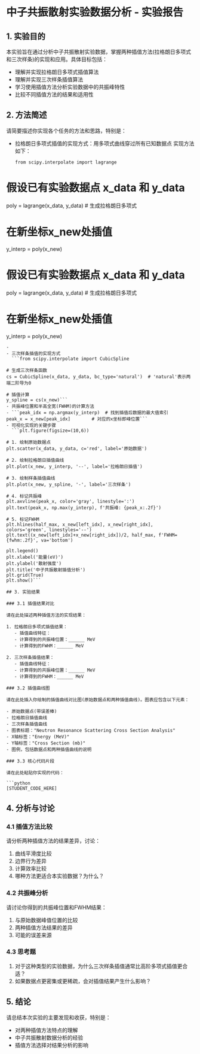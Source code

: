 # 中子共振散射实验数据分析 - 实验报告

## 1. 实验目的

本实验旨在通过分析中子共振散射实验数据，掌握两种插值方法(拉格朗日多项式和三次样条)的实现和应用。具体目标包括：

- 理解并实现拉格朗日多项式插值算法
- 理解并实现三次样条插值算法
- 学习使用插值方法分析实验数据中的共振峰特性
- 比较不同插值方法的结果和适用性

## 2. 方法简述

请简要描述你实现各个任务的方法和思路，特别是：

- 拉格朗日多项式插值的实现方式：用多项式曲线穿过所有已知数据点
  实现方法如下：
  ```
  from scipy.interpolate import lagrange

# 假设已有实验数据点 x_data 和 y_data
poly = lagrange(x_data, y_data)  # 生成拉格朗日多项式

# 在新坐标x_new处插值
y_interp = poly(x_new) 

# 假设已有实验数据点 x_data 和 y_data
poly = lagrange(x_data, y_data)  # 生成拉格朗日多项式

# 在新坐标x_new处插值
y_interp = poly(x_new) 
```
-
- 三次样条插值的实现方式
  ```from scipy.interpolate import CubicSpline

# 生成三次样条函数
cs = CubicSpline(x_data, y_data, bc_type='natural')  # 'natural'表示两端二阶导为0

# 插值计算
y_spline = cs(x_new)```
- 共振峰位置和半高全宽(FWHM)的计算方法
- ```peak_idx = np.argmax(y_interp)  # 找到插值后数据的最大值索引
peak_x = x_new[peak_idx]        # 对应的x坐标即峰位置```
- 可视化实现的关键步骤
  ```plt.figure(figsize=(10,6))

# 1. 绘制原始数据点
plt.scatter(x_data, y_data, c='red', label='原始数据')

# 2. 绘制拉格朗日插值曲线
plt.plot(x_new, y_interp, '--', label='拉格朗日插值')

# 3. 绘制样条插值曲线
plt.plot(x_new, y_spline, '-', label='三次样条')

# 4. 标记共振峰
plt.axvline(peak_x, color='gray', linestyle=':')
plt.text(peak_x, np.max(y_interp), f'共振峰: {peak_x:.2f}')

# 5. 标记FWHM
plt.hlines(half_max, x_new[left_idx], x_new[right_idx], colors='green', linestyles='--')
plt.text((x_new[left_idx]+x_new[right_idx])/2, half_max, f'FWHM={fwhm:.2f}', va='bottom')

plt.legend()
plt.xlabel('能量(eV)')
plt.ylabel('散射强度')
plt.title('中子共振散射插值分析')
plt.grid(True)
plt.show()```

## 3. 实验结果

### 3.1 插值结果对比

请在此处描述两种插值方法的实现结果：

1. 拉格朗日多项式插值结果：
   - 插值曲线特征：
   - 计算得到的共振峰位置：______ MeV
   - 计算得到的FWHM：______ MeV

2. 三次样条插值结果：
   - 插值曲线特征：
   - 计算得到的共振峰位置：______ MeV
   - 计算得到的FWHM：______ MeV

### 3.2 插值曲线图

请在此处插入你绘制的插值曲线对比图(原始数据点和两种插值曲线)。图表应包含以下元素：

- 原始数据点(带误差棒)
- 拉格朗日插值曲线
- 三次样条插值曲线
- 图表标题："Neutron Resonance Scattering Cross Section Analysis"
- X轴标签："Energy (MeV)"
- Y轴标签："Cross Section (mb)"
- 图例，包括数据点和两种插值曲线的说明

### 3.3 核心代码片段

请在此处粘贴你实现的代码：

```python
[STUDENT_CODE_HERE]
```
## 4. 分析与讨论
### 4.1 插值方法比较
请分析两种插值方法的结果差异，讨论：

1. 曲线平滑度比较
2. 边界行为差异
3. 计算效率比较
4. 哪种方法更适合本实验数据？为什么？
### 4.2 共振峰分析
请讨论你得到的共振峰位置和FWHM结果：

1. 与原始数据峰值位置的比较
2. 两种插值方法结果的差异
3. 可能的误差来源
### 4.3 思考题
1. 对于这种类型的实验数据，为什么三次样条插值通常比高阶多项式插值更合适？
2. 如果数据点更密集或更稀疏，会对插值结果产生什么影响？
## 5. 结论
请总结本次实验的主要发现和收获，特别是：

- 对两种插值方法特点的理解
- 中子共振散射数据分析的经验
- 插值方法选择对结果分析的影响
